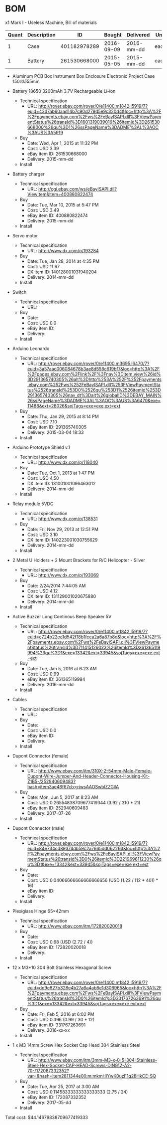 # BOM
x1 Mark I - Useless Machine, Bill of materials

| Quant | Description        | ID             | Bought     | Delivered  | Unit | Charge | Taxes |   Cost |
|-------|--------------------|----------------|------------|------------|------|--------|-------|--------|
|     1 | Case               |   401182978289 | 2016-09-09 | 2016-mm-dd | each |   3.99 |  0.24 |   4.23 |
|     1 | Battery            |   261530668000 | 2015-05-05 | 2015-mm-dd | each |   1.11 |  0.06 |   1.17 |


- Aluminum PCB Box Instrument Box Enclosure Electronic Project Case 150*105*55mm


- Battery 18650 3200mAh 3.7V Rechargeable Li-ion
  - Technical specification
    - URL: http://rover.ebay.com/rover/0/e11400.m1842.l5919/7?euid=43d7ab60aad14b7c90d278d5e9c320d4&loc=http%3A%2F%2Fpayments.ebay.com%2Fws%2FeBayISAPI.dll%3FViewPaymentStatus%26transId%3D1601319039016%26itemId%3D261530668000%26qu%3D1%26ssPageName%3DADME%3AL%3AOC%3AUS%3A5919
  - Buy
    - Date: Wed, Apr 1, 2015 at 11:32 PM
    - Cost: USD 3.39
    - eBay item ID: 261530668000
    - Delivery: 2015-mm-dd
  - Install
- Battery charger
  - Technical specification
    - URL: http://cgi.ebay.com/ws/eBayISAPI.dll?ViewItem&item=400880822474
  - Buy
    - Date: Tue, Mar 10, 2015 at 5:47 PM
    - Cost: USD 3.49
    - eBay item ID: 400880822474
    - Delivery: 2015-mm-dd
  - Install
- Servo motor
  - Technical specification
    - URL: http://www.dx.com/p/193284
  - Buy
    - Date: Tue, Jan 28, 2014 at 4:35 PM
    - Cost: USD 11.97
    - DX item ID: 140128001031940204
    - Delivery: 2014-mm-dd
  - Install
- Switch
  + Technical specification
    + URL: 
  + Buy
    + Date: 
    + Cost: USD 0.0
    + eBay item ID: 
    + Delivery: 
  - Install
- Arduino Leonardo
  - Technical specification
    - URL: http://rover.ebay.com/rover/0/e11400.m3695.l6470/7?euid=3a57aac006084678b3ae8d558c619bf7&loc=http%3A%2F%2Fpages.ebay.com%2Flink%2F%3Fnav%3Ditem.view%26id%3D291365740305%26alt%3Dhttp%253A%252F%252Fpayments.ebay.com%252Fws%252FeBayISAPI.dll%253FViewPaymentStatus%2526transId%253D0%2526qu%253D1%2526itemId%253D291365740305%26nav_dt%3Dalt%26globalID%3DEBAY_MAIN%26ssPageName%3DADME%3AL%3AOC%3AUS%3A6470&exe=11488&ext=28026&sojTags=exe=exe,ext=ext
  - Buy
    - Date: Thu, Jan 29, 2015 at 8:14 PM
    - Cost: USD 7.10
    - eBay item ID: 291365740305
    - Delivery: 2015-03-04 18:33
  - Install
- Arduino Prototype Shield v.1
  - Technical specification
    - URL: http://www.dx.com/p/118040
  - Buy
    - Date: Tue, Oct 1, 2013 at 1:47 PM
    - Cost: USD 4.50
    - DX item ID: 131001001096463012
    - Delivery: 2014-mm-dd
  - Install
- Relay module 5VDC
  - Technical specification
    - URL: http://www.dx.com/p/138531
  - Buy
    - Date: Fri, Nov 29, 2013 at 12:51 PM
    - Cost: USD 3.10
    - DX item ID: 140223001030755629
    - Delivery: 2014-mm-dd
  - Install
- 2 Metal U Holders + 2 Mount Brackets for R/C Helicopter - Silver
  - Technical specification
    - URL: http://www.dx.com/p/193069
  - Buy
    - Date: 2/24/2014 7:44:05 AM
    - Cost: USD 4.12
    - DX item ID: 131129001020675880
    - Delivery: 2014-mm-dd
  - Install
- Active Buzzer Long Continous Beep Speaker 5V
  - Technical specification
    - URL: http://rover.ebay.com/rover/0/e11400.m1842.l5919/7?euid=c724b22ee1d542f18b1fcea2a6a87b8d&loc=http%3A%2F%2Fpayments.ebay.com%2Fws%2FeBayISAPI.dll%3FViewPaymentStatus%26transId%3D711415126023%26itemId%3D361365119994%26qu%3D1&exe=13342&ext=33945&sojTags=exe=exe,ext=ext
  - Buy
    - Date: Tue, Jan 5, 2016 at 6:23 AM
    - Cost: USD 0.99
    - eBay item ID: 361365119994
    - Delivery: 2016-mm-dd
  - Install
- Cables
  + Technical specification
    + URL: 
  + Buy
    + Date: 
    + Cost: USD 0.0
    + eBay item ID: 
    + Delivery: 
  - Install
- Dupont Connector (female)
  - Technical specification
    - URL: http://www.ebay.com/itm/310X-2-54mm-Male-Female-Dupont-Wire-Jumper-And-Header-Connector-Housing-Kit-Z1B5-/252940609483?hash=item3ae46f67cb:g:jwsAAOSwblZZGllA
  - Buy
    - Date: Mon, Jun 5, 2017 at 8:23 AM
    - Cost: USD 0.26554838709677419344 (3.92 / 310 * 21)
    - eBay item ID: 252940609483
    - Delivery: 2017-07-26
  - Install
- Dupont Connector (male)
  - Technical specification
    - URL: http://rover.ebay.com/rover/0/e11400.m1842.l5919/7?euid=84e734cd89374db59c2a7665dd062263&loc=http%3A%2F%2Fpayments.ebay.com%2Fws%2FeBayISAPI.dll%3FViewPaymentStatus%26transId%3D0%26itemId%3D221969611230%26qu%3D1&exe=13342&ext=33945&sojTags=exe=exe,ext=ext
  - Buy
    - Date: 
    - Cost: USD 0.04066666666666666656 (USD (1.22 / (12 * 40)) * 16)
    - eBay item ID: 
    - Delivery: 
  - Install
- Plexiglass Hinge 65×42mm
  - Technical specification
    - URL: http://www.ebay.com/itm/172820020018
  - Buy
    - Date: 
    - Cost: USD 0.68 (USD (2.72 / 4))
    - eBay item ID: 172820020018
    - Delivery: 
  - Install
- 12 x M3*10 304 Bolt Stainless Hexagonal Screw
  - Technical specification
    - URL: http://rover.ebay.com/rover/0/e11400.m1842.l5919/7?euid=dd9e827b328e4b27a6a4ab6e1d306965&loc=http%3A%2F%2Fpayments.ebay.com%2Fws%2FeBayISAPI.dll%3FViewPaymentStatus%26transId%3D0%26itemId%3D331767263691%26qu%3D1&exe=13342&ext=33945&sojTags=exe=exe,ext=ext
  - Buy
    - Date: Fri, Feb 5, 2016 at 6:02 PM
    - Cost: USD 0.396 (0.99 / 30 * 12)
    - eBay item ID: 331767263691
    - Delivery: 2016-xx-xx
  - Install
- 1 x M3 14mm Screw Hex Socket Cap Head 304 Stainless Steel
  - Technical specification
    - URL: http://www.ebay.com/itm/3mm-M3-x-0-5-304-Stainless-Steel-Hex-Socket-CAP-HEAD-Screws-DIN912-A2-70-/172087332352?var=&hash=item2811344e00:m:mkmHlYwK0uzF1q28HkCE-SQ
  - Buy
    - Date: Tue, Apr 25, 2017 at 3:00 AM
    - Cost: USD 0.11458333333333333333 (2.75 / 24)
    - eBay item ID: 172087332352
    - Delivery: 2017-05-dd
  + Install

Total cost: $44.14679838709677419333
